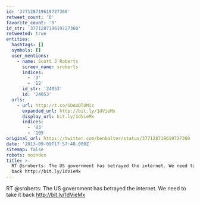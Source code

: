 ```yaml
---
id: '377128719619727360'
retweet_count: '0'
favorite_count: '0'
id_str: '377128719619727360'
retweeted: true
entities:
  hashtags: []
  symbols: []
  user_mentions:
    - name: Scott J Roberts
      screen_name: sroberts
      indices:
        - '3'
        - '12'
      id_str: '24053'
      id: '24053'
  urls:
    - url: http://t.co/GOAoDlUMic
      expanded_url: http://bit.ly/1dVieMx
      display_url: bit.ly/1dVieMx
      indices:
        - '83'
        - '105'
original_url: https://twitter.com/benbalter/status/377128719619727360
date: '2013-09-09T17:57:48.000Z'
sitemap: false
robots: noindex
title: >-
  RT @sroberts: The US government has betrayed the internet. We need to take it
  back http://bit.ly/1dVieMx
---
```


RT @sroberts: The US government has betrayed the internet. We need to take it back http://bit.ly/1dVieMx